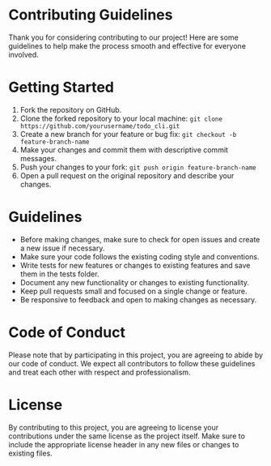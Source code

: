 # Contributing Guidelines
Thank you for considering contributing to our project! Here are some guidelines to help make the process smooth and effective for everyone involved.

# Getting Started
1. Fork the repository on GitHub.
2. Clone the forked repository to your local machine: ``git clone https://github.com/yourusername/todo_cli.git``
3. Create a new branch for your feature or bug fix: ``git checkout -b feature-branch-name``
4. Make your changes and commit them with descriptive commit messages.
5. Push your changes to your fork: ``git push origin feature-branch-name``
6. Open a pull request on the original repository and describe your changes.

# Guidelines
* Before making changes, make sure to check for open issues and create a new issue if necessary.
* Make sure your code follows the existing coding style and conventions.
* Write tests for new features or changes to existing features and save them in the tests folder.
* Document any new functionality or changes to existing functionality.
* Keep pull requests small and focused on a single change or feature.
* Be responsive to feedback and open to making changes as necessary.
# Code of Conduct
Please note that by participating in this project, you are agreeing to abide by our code of conduct. We expect all contributors to follow these guidelines and treat each other with respect and professionalism.

# License
By contributing to this project, you are agreeing to license your contributions under the same license as the project itself. Make sure to include the appropriate license header in any new files or changes to existing files.




